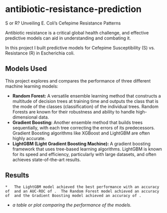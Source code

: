 # antibiotic-resistance-prediction
S or R? Unveiling E. Coli’s Cefepime Resistance Patterns

Antibiotic resistance is a critical global health challenge, and effective predictive models can aid in understanding and combating it.

In this project I built predictive models for Cefepime Susceptibility (S) vs. Resistance (R) in Escherichia coli.

## Models Used

This project explores and compares the performance of three different machine learning models:

*   **Random Forest:** A versatile ensemble learning method that constructs a multitude of decision trees at training time and outputs the class that is the mode of the classes (classification) of the individual trees.  Random Forests are known for their robustness and ability to handle high-dimensional data.
*   **Gradient Boosting:**  Another ensemble method that builds trees sequentially, with each tree correcting the errors of its predecessors.  Gradient Boosting algorithms like XGBoost and LightGBM are often highly accurate.
*   **LightGBM (Light Gradient Boosting Machine):** A gradient boosting framework that uses tree-based learning algorithms. LightGBM is known for its speed and efficiency, particularly with large datasets, and often achieves state-of-the-art results.


## Results

    *   The LightGBM model achieved the best performance with an accuracy of  and an AUC-ROC of .  The Random Forest model achieved an accuracy of  and the Gradient Boosting model achieved an accuracy of .
*   *a table or plot comparing the performance of the models.*

